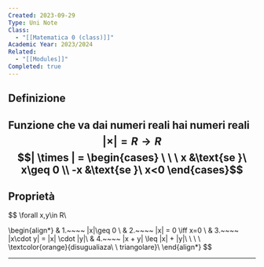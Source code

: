 ```yaml
---
Created: 2023-09-29
Type: Uni Note
Class:
  - "[[Matematica 0 (class)]]"
Academic Year: 2023/2024
Related:
  - "[[Modules]]"
Completed: true
---
```

## Definizione
Funzione che va dai numeri reali hai numeri reali$$
|\times|= R \to R $$$$| \times | = 
\begin{cases}
   \ \ \ x &\text{se }\ x\geq 0 \\
   -x &\text{se }\ x<0
\end{cases}$$
---
## Proprietà
$$
\forall x,y\in R\\

$$
$$
 \begin{align*}
& 1.~~~~ |x|\geq 0 \\
& 2.~~~~ |x| = 0 \iff x=0  \\
& 3.~~~~ |x\cdot y| = |x| \cdot |y|\\
& 4.~~~~ |x + y| \leq |x| + |y|\ \  \ \ \textcolor{orange}{disugualiaza\ \ triangolare}\\
\end{align*}
$$

---
